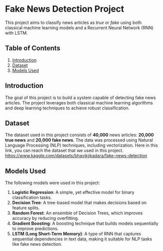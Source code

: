# Fake News Detection Project

This project aims to classify news articles as *true* or *fake* using both classical machine learning models and a Recurrent Neural Network (RNN) with LSTM.

## Table of Contents
1. [Introduction](#introduction)
2. [Dataset](#dataset)
3. [Models Used](#models-used)

## Introduction
The goal of this project is to build a system capable of detecting fake news articles. The project leverages both classical machine learning algorithms and deep learning techniques to achieve robust classification.

## Dataset
The dataset used in this project consists of **40,000** news articles: **20,000 true news** and **20,000 fake news**. The data was processed using Natural Language Processing (NLP) techniques, including vectorization. Here in this link, you can reach the dataset that we used in this project. 
https://www.kaggle.com/datasets/bhavikjikadara/fake-news-detection

## Models Used
The following models were used in this project:
1. **Logistic Regression**: A simple, yet effective model for binary classification tasks.
2. **Decision Tree**: A tree-based model that makes decisions based on feature splits.
3. **Random Forest**: An ensemble of Decision Trees, which improves accuracy by reducing overfitting.
4. **Gradient Boosting**: A boosting technique that builds models sequentially to improve predictions.
5. **LSTM (Long Short-Term Memory)**: A type of RNN that captures sequential dependencies in text data, making it suitable for NLP tasks like fake news detection.

